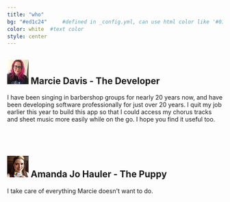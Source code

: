 ```yaml
---
title: "who"
bg: "#ed1c24"     #defined in _config.yml, can use html color like '#010101'
color: white  #text color
style: center
---
```


## ![photo of Marcie Davis](img/marcie4.jpg "Marcie") Marcie Davis - The Developer
I have been singing in barbershop groups for nearly 20 years now, and have been developing software professionally for just over 20 years. I quit my job earlier this year to build this app so that I could access my chorus tracks and sheet music more easily while on the go.  I hope you find it useful too.

<br>
<br>


## ![photo of Amanda Jo](img/puppy3.jpg "Puppy") Amanda Jo Hauler - The Puppy
I take care of everything Marcie doesn't want to do.
